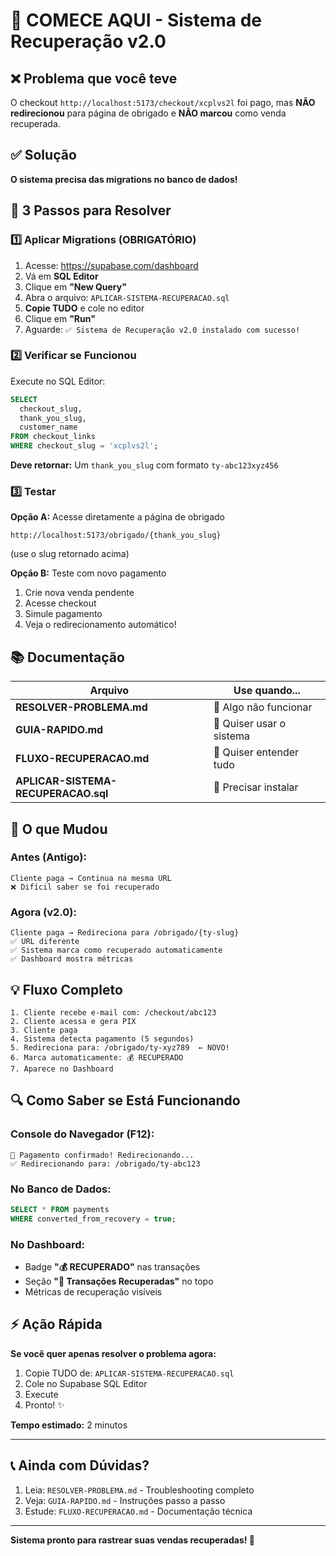 # 🚀 COMECE AQUI - Sistema de Recuperação v2.0

## ❌ Problema que você teve

O checkout `http://localhost:5173/checkout/xcplvs2l` foi pago, mas **NÃO redirecionou** para página de obrigado e **NÃO marcou** como venda recuperada.

## ✅ Solução

**O sistema precisa das migrations no banco de dados!**

## 🎯 3 Passos para Resolver

### 1️⃣ Aplicar Migrations (OBRIGATÓRIO)

1. Acesse: https://supabase.com/dashboard
2. Vá em **SQL Editor**
3. Clique em **"New Query"**
4. Abra o arquivo: `APLICAR-SISTEMA-RECUPERACAO.sql`
5. **Copie TUDO** e cole no editor
6. Clique em **"Run"**
7. Aguarde: `✅ Sistema de Recuperação v2.0 instalado com sucesso!`

### 2️⃣ Verificar se Funcionou

Execute no SQL Editor:

```sql
SELECT 
  checkout_slug,
  thank_you_slug,
  customer_name
FROM checkout_links
WHERE checkout_slug = 'xcplvs2l';
```

**Deve retornar:** Um `thank_you_slug` com formato `ty-abc123xyz456`

### 3️⃣ Testar

**Opção A:** Acesse diretamente a página de obrigado
```
http://localhost:5173/obrigado/{thank_you_slug}
```
(use o slug retornado acima)

**Opção B:** Teste com novo pagamento
1. Crie nova venda pendente
2. Acesse checkout
3. Simule pagamento
4. Veja o redirecionamento automático!

## 📚 Documentação

| Arquivo | Use quando... |
|---------|---------------|
| **RESOLVER-PROBLEMA.md** | 🔧 Algo não funcionar |
| **GUIA-RAPIDO.md** | 📝 Quiser usar o sistema |
| **FLUXO-RECUPERACAO.md** | 📖 Quiser entender tudo |
| **APLICAR-SISTEMA-RECUPERACAO.sql** | 💾 Precisar instalar |

## 🎨 O que Mudou

### Antes (Antigo):
```
Cliente paga → Continua na mesma URL
❌ Difícil saber se foi recuperado
```

### Agora (v2.0):
```
Cliente paga → Redireciona para /obrigado/{ty-slug}
✅ URL diferente
✅ Sistema marca como recuperado automaticamente
✅ Dashboard mostra métricas
```

## 💡 Fluxo Completo

```
1. Cliente recebe e-mail com: /checkout/abc123
2. Cliente acessa e gera PIX
3. Cliente paga
4. Sistema detecta pagamento (5 segundos)
5. Redireciona para: /obrigado/ty-xyz789  ← NOVO!
6. Marca automaticamente: 💰 RECUPERADO
7. Aparece no Dashboard
```

## 🔍 Como Saber se Está Funcionando

### Console do Navegador (F12):
```
🎉 Pagamento confirmado! Redirecionando...
✅ Redirecionando para: /obrigado/ty-abc123
```

### No Banco de Dados:
```sql
SELECT * FROM payments 
WHERE converted_from_recovery = true;
```

### No Dashboard:
- Badge **"💰 RECUPERADO"** nas transações
- Seção **"🎉 Transações Recuperadas"** no topo
- Métricas de recuperação visíveis

## ⚡ Ação Rápida

**Se você quer apenas resolver o problema agora:**

1. Copie TUDO de: `APLICAR-SISTEMA-RECUPERACAO.sql`
2. Cole no Supabase SQL Editor
3. Execute
4. Pronto! ✨

**Tempo estimado:** 2 minutos

---

## 📞 Ainda com Dúvidas?

1. Leia: `RESOLVER-PROBLEMA.md` - Troubleshooting completo
2. Veja: `GUIA-RAPIDO.md` - Instruções passo a passo
3. Estude: `FLUXO-RECUPERACAO.md` - Documentação técnica

---

**Sistema pronto para rastrear suas vendas recuperadas! 🎉**

